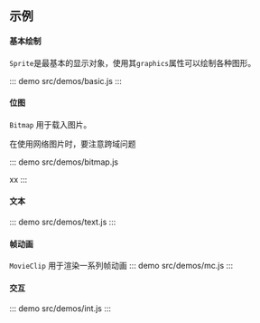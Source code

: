 ## 示例

#### 基本绘制
`Sprite`是最基本的显示对象，使用其`graphics`属性可以绘制各种图形。

::: demo src/demos/basic.js
:::



#### 位图
`Bitmap` 用于载入图片。

在使用网络图片时，要注意跨域问题

::: demo src/demos/bitmap.js

xx
:::

#### 文本

::: demo src/demos/text.js
:::

#### 帧动画

`MovieClip` 用于渲染一系列帧动画
::: demo src/demos/mc.js
:::

#### 交互

::: demo src/demos/int.js
:::

